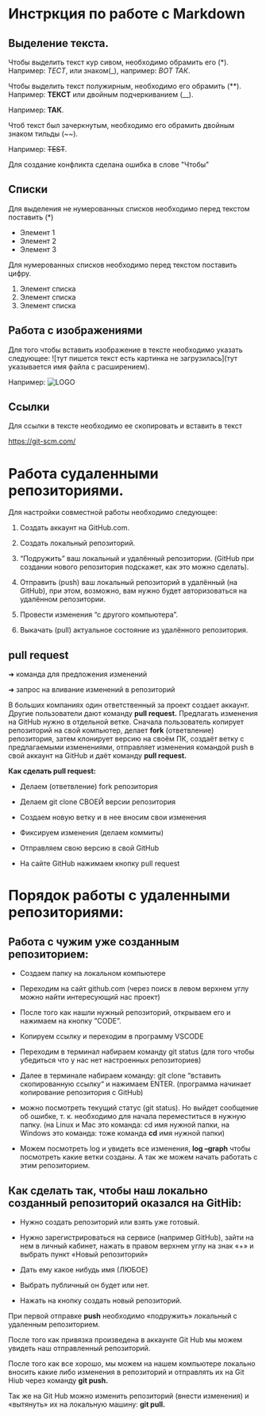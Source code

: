 # Инстркция по работе с Markdown

## Выделение текста.

Чтобы выделить текст кур сивом, необходимо обрамить его (*).  Например: *ТЕСТ*, или знаком(_), например: _ВОТ ТАК_.

Чтобы выделить текст полужирным, необходимо его обрамить (**). Например: **ТЕКСТ** или двойным подчеркиванием (__). 

Например: __ТАК__.

Чтоб текст был зачеркнутым, необходимо его обрамить двойным знаком тильды (~~).

Например: ~~TEST~~.

Для создание конфликта сделана ошибка в слове "Чтобы"

## Списки

Для выделения не нумерованных списков необходимо перед текстом поставить (*)

* Элемент 1
* Элемент 2
* Элемент 3

Для нумерованных списков необходимо перед текстом поставить цифру.

1. Элемент списка
2. Элемент списка
3. Элемент списка

## Работа с изображениями

Для того чтобы вставить изображение в тексте необходимо указать следующее:
![тут пишется текст есть картинка не загрузилась](тут указывается имя файла с расширением).

Например:  ![LOGO](logo.jpg)

## Ссылки

Для ссылки в тексте необходимо ее скопировать и вставить в текст

https://git-scm.com/


# Работа судаленными репозиториями.

Для настройки совместной работы необходимо следующее:

1. Создать аккаунт на GitHub.com.

2. Создать локальный репозиторий.

3. “Подружить” ваш локальный и удалённый репозитории.
(GitHub при создании нового репозитория подскажет, как это можно сделать).

4. Отправить (push) ваш локальный репозиторий в удалённый (на GitHub), при этом, возможно, вам нужно будет авторизоваться на удалённом репозитории.

5. Провести изменения “с другого компьютера”.

6. Выкачать (pull) актуальное состояние из удалённого репозитория.

## pull request

➜ команда для предложения изменений

➜ запрос на вливание изменений в репозиторий

В больших компаниях один ответственный за проект создает аккаунт. Другие пользователи дают команду **pull request.** Предлагать изменения на GitHub нужно в отдельной ветке. Сначала пользователь копирует репозиторий на свой компьютер, делает **fork** (ответвление) репозитория, затем клонирует версию на своём ПК, создаёт ветку с предлагаемыми изменениями, отправляет изменения командой push в свой аккаунт на GitHub и даёт команду **pull request.**

**Как сделать pull request:**

- Делаем (ответвление) fork репозитория

- Делаем git clone СВОЕЙ версии репозитория

- Создаем новую ветку и в нее вносим свои изменения

- Фиксируем изменения (делаем коммиты)

- Отправляем свою версию в свой GitHub

- На сайте GitHub нажимаем кнопку pull request

# Порядок работы с удаленными репозиториями:

## Работа с чужим уже созданным репозиторием:

- Создаем папку на локальном компьютере

- Переходим на сайт github.com (через поиск в левом верхнем углу можно найти интересующий нас проект)

- После того как нашли нужный репозиторий, открываем его и нажимаем на кнопку ”CODE”.

- Копируем ссылку и переходим в программу VSCODE

- Переходим в терминал набираем команду git status (для того чтобы убедиться что у нас нет настроенных репозиториев)

- Далее в терминале набираем команду: git clone “вставить скопированную ссылку“ и нажимаем ENTER. (программа начинает копирование репозитория с GitHub)

- можно посмотреть текущий статус (git status). Но выйдет сообщение об ошибке, т. к. необходимо для начала переместиться в нужную папку.
(на Linux и Mac это команда: cd имя нужной папки, на Windows это команда: тоже команда **cd** имя нужной папки)
- Можем посмотреть log и увидеть все изменения, **log –graph** чтобы посмотреть какие ветки созданы. А так же можем начать работать с этим репозиторием.

## Как сделать так, чтобы наш локально созданный репозиторий оказался на GitHib:

- Нужно создать репозиторий	 или взять уже готовый.

- Нужно зарегистрироваться на сервисе (например GitHub), зайти на нем в личный кабинет, нажать в правом верхнем углу на знак «+» и выбрать пункт «Новый репозиторий»

- Дать ему какое нибудь имя (ЛЮБОЕ)

- Выбрать публичный он будет или нет.

- Нажать на кнопку создать новый репозиторий.

При первой отправке **push** необходимо «подружить» локальный с удаленным репозиторием.

После того как привязка произведена в аккаунте Git Hub мы можем увидеть наш отправленный репозиторий.

После того как все хорошо, мы можем на нашем компьютере локально вносить какие либо изменения в репозиторий и отправлять их на Git Hiub через команду **git push.**


Так же на Git Hub можно изменить репозиторий (внести изменения) и «вытянуть» их на локальную машину: **git pull.**

##


